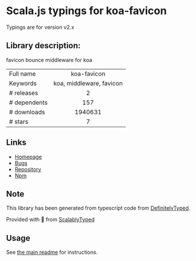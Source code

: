 
# Scala.js typings for koa-favicon

Typings are for version v2.x

## Library description:
favicon bounce middleware for koa

|                    |                 |
| ------------------ | :-------------: |
| Full name          | koa-favicon |
| Keywords           | koa, middleware, favicon |
| # releases         | 2 |
| # dependents       | 157 |
| # downloads        | 1940631 |
| # stars            | 7 |

## Links
- [Homepage](https://github.com/koajs/favicon#readme)
- [Bugs](https://github.com/koajs/favicon/issues)
- [Repository](https://github.com/koajs/favicon)
- [Npm](https://www.npmjs.com/package/koa-favicon)
    


## Note
This library has been generated from typescript code from [DefinitelyTyped](https://definitelytyped.org).

Provided with :purple_heart: from [ScalablyTyped](https://github.com/oyvindberg/ScalablyTyped)

## Usage
See [the main readme](../../readme.md) for instructions.


